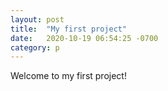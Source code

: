 ```yaml
---
layout: post
title:  "My first project"
date:   2020-10-19 06:54:25 -0700
category: p
---
```

Welcome to my first project!